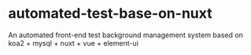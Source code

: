 # automated-test-base-on-nuxt
An automated front-end test background management system based on koa2 + mysql  + nuxt + vue + element-ui
